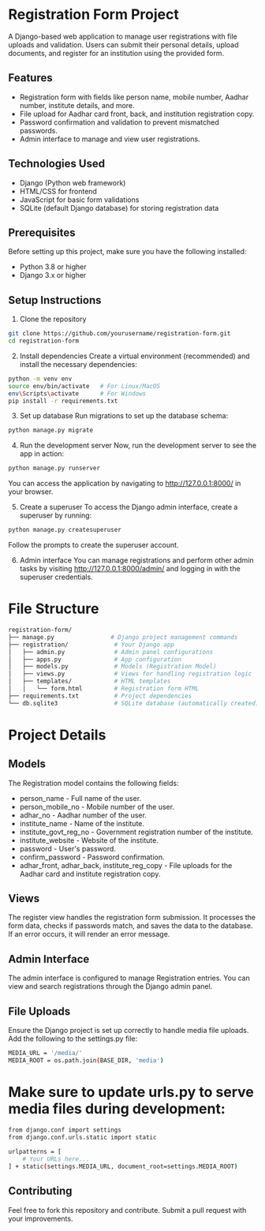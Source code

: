 # Registration Form Project

A Django-based web application to manage user registrations with file uploads and validation. Users can submit their personal details, upload documents, and register for an institution using the provided form.

## Features

- Registration form with fields like person name, mobile number, Aadhar number, institute details, and more.
- File upload for Aadhar card front, back, and institution registration copy.
- Password confirmation and validation to prevent mismatched passwords.
- Admin interface to manage and view user registrations.
  
## Technologies Used

- Django (Python web framework)
- HTML/CSS for frontend
- JavaScript for basic form validations
- SQLite (default Django database) for storing registration data

## Prerequisites

Before setting up this project, make sure you have the following installed:

- Python 3.8 or higher
- Django 3.x or higher

## Setup Instructions

1. Clone the repository

```bash
git clone https://github.com/yourusername/registration-form.git
cd registration-form
```

2. Install dependencies
Create a virtual environment (recommended) and install the necessary dependencies:

```bash
python -m venv env
source env/bin/activate   # For Linux/MacOS
env\Scripts\activate      # For Windows
pip install -r requirements.txt
```
3. Set up database
Run migrations to set up the database schema:

```bash
python manage.py migrate
```
4. Run the development server
Now, run the development server to see the app in action:

```bash
python manage.py runserver
```
You can access the application by navigating to http://127.0.0.1:8000/ in your browser.

5. Create a superuser
To access the Django admin interface, create a superuser by running:

```bash
python manage.py createsuperuser
```
Follow the prompts to create the superuser account.

6. Admin interface
You can manage registrations and perform other admin tasks by visiting http://127.0.0.1:8000/admin/ and logging in with the superuser credentials.

# File Structure
```bash
registration-form/
├── manage.py                # Django project management commands
├── registration/             # Your Django app
│   ├── admin.py              # Admin panel configurations
│   ├── apps.py               # App configuration
│   ├── models.py             # Models (Registration Model)
│   ├── views.py              # Views for handling registration logic
│   ├── templates/            # HTML templates
│   │   └── form.html         # Registration form HTML
├── requirements.txt          # Project dependencies
└── db.sqlite3                # SQLite database (automatically created)
```
# Project Details

## Models
The Registration model contains the following fields:

- person_name - Full name of the user.
- person_mobile_no - Mobile number of the user.
- adhar_no - Aadhar number of the user.
- institute_name - Name of the institute.
- institute_govt_reg_no - Government registration number of the institute.
- institute_website - Website of the institute.
- password - User's password.
- confirm_password - Password confirmation.
- adhar_front, adhar_back, institute_reg_copy - File uploads for the Aadhar card and institute registration copy.

## Views
The register view handles the registration form submission. It processes the form data, checks if passwords match, and saves the data to the database. If an error occurs, it will render an error message.

## Admin Interface
The admin interface is configured to manage Registration entries. You can view and search registrations through the Django admin panel.

## File Uploads
Ensure the Django project is set up correctly to handle media file uploads. Add the following to the settings.py file:

```bash
MEDIA_URL = '/media/'
MEDIA_ROOT = os.path.join(BASE_DIR, 'media')
```
# Make sure to update urls.py to serve media files during development:

```bash
from django.conf import settings
from django.conf.urls.static import static
  
urlpatterns = [
    # Your URLs here...
] + static(settings.MEDIA_URL, document_root=settings.MEDIA_ROOT)
```
## Contributing
 Feel free to fork this repository and contribute. 
 Submit a pull request with your improvements.







